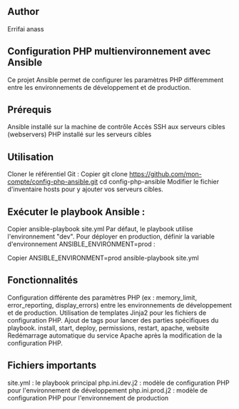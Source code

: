 ## Author 
Errifai anass 
## Configuration PHP multienvironnement avec Ansible
Ce projet Ansible permet de configurer les paramètres PHP différemment entre les environnements de développement et de production.

## Prérequis
Ansible installé sur la machine de contrôle
Accès SSH aux serveurs cibles (webservers)
PHP installé sur les serveurs cibles
## Utilisation
Cloner le référentiel Git :
Copier
git clone https://github.com/mon-compte/config-php-ansible.git
cd config-php-ansible
Modifier le fichier d'inventaire hosts pour y ajouter vos serveurs cibles.
## Exécuter le playbook Ansible :
Copier
ansible-playbook site.yml
Par défaut, le playbook utilise l'environnement "dev". Pour déployer en production, définir la variable d'environnement ANSIBLE_ENVIRONMENT=prod :

Copier
ANSIBLE_ENVIRONMENT=prod ansible-playbook site.yml
## Fonctionnalités
Configuration différente des paramètres PHP (ex : memory_limit, error_reporting, display_errors) entre les environnements de développement et de production.
Utilisation de templates Jinja2 pour les fichiers de configuration PHP.
Ajout de tags pour lancer des parties spécifiques du playbook.
install, start, deploy, permissions, restart, apache, website
Redémarrage automatique du service Apache après la modification de la configuration PHP.
## Fichiers importants
site.yml : le playbook principal
php.ini.dev.j2 : modèle de configuration PHP pour l'environnement de développement
php.ini.prod.j2 : modèle de configuration PHP pour l'environnement de production